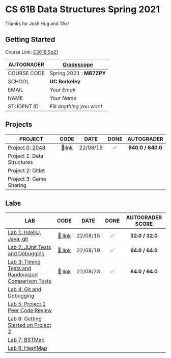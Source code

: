 # CS 61B Data Structures Spring 2021

Thanks for Josh Hug and TAs!

## Getting Started

Course Link: [CS61B Sp21](https://sp21.datastructur.es)

| **AUTOGRADER** | [**Gradescope**](https://www.gradescope.com) |
| -------------- | -------------------------------------------- |
| COURSE CODE    | Spring 2021 : **MB7ZPY**                     |
| SCHOOL         | **UC Berkeley**                              |
| EMAIL          | _Your Email_                                 |
| NAME           | _Your Name_                                  |
| STUDENT ID     | _Fill anything you want_                     |

## Projects

| PROJECT                                                                    |          CODE          |   DATE   |        DONE        |    AUTOGRADER     |
| -------------------------------------------------------------------------- | :--------------------: | :------: | :----------------: | :---------------: |
| [Project 0: 2048](https://sp21.datastructur.es/materials/proj/proj0/proj0) | [:link:link](./proj0/) | 22/08/16 | :white_check_mark: | **640.0 / 640.0** |
| Project 1: Data Structures                                                 |
| Project 2: Gitlet                                                          |
| Project 3: Game Sharing                                                    |

## Labs

| LAB                                                                                                         |          CODE          |   DATE   |        DONE        | AUTOGRADER SCORE |
| ----------------------------------------------------------------------------------------------------------- | :--------------------: | :------: | :----------------: | :--------------: |
| [Lab 1: IntelliJ, Java, git](https://sp21.datastructur.es/materials/lab/lab1/lab1)                          | [:link: link](./lab1/) | 22/08/15 | :white_check_mark: | **32.0 / 32.0**  |
| [Lab 2: JUnit Tests and Debugging](https://sp21.datastructur.es/materials/lab/lab2/lab2)                    | [:link: link](./lab2)  | 22/08/19 | ✅                   |  **64.0 / 64.0**  |                  
| [Lab 3: Timing Tests and Randomized Comparison Tests](https://sp21.datastructur.es/materials/lab/lab3/lab3) | [:link: link](./lab3)  | 22/08/23 | ✅                    |   **64.0 / 64.0** |       
| [Lab 4: Git and Debugging](https://sp21.datastructur.es/materials/lab/lab4/lab4)                            |                        |          |                    |                  |
| [Lab 5: Project 1 Peer Code Review](https://sp21.datastructur.es/materials/lab/lab5/lab5)                   |                        |          |                    |                  |
| [Lab 6: Getting Started on Project 2](https://sp21.datastructur.es/materials/lab/lab6/lab6)                 |                        |          |                    |                  |
| [Lab 7: BSTMap](https://sp21.datastructur.es/materials/lab/lab7/lab7)                                       |                        |          |                    |                  |
| [Lab 8: HashMap](https://sp21.datastructur.es/materials/lab/lab8/lab8)                                      |                        |          |                    |                  |
